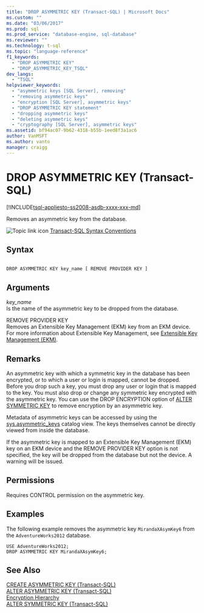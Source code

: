 ```yaml
---
title: "DROP ASYMMETRIC KEY (Transact-SQL) | Microsoft Docs"
ms.custom: ""
ms.date: "03/06/2017"
ms.prod: sql
ms.prod_service: "database-engine, sql-database"
ms.reviewer: ""
ms.technology: t-sql
ms.topic: "language-reference"
f1_keywords: 
  - "DROP ASYMMETRIC KEY"
  - "DROP_ASYMMETRIC_KEY_TSQL"
dev_langs: 
  - "TSQL"
helpviewer_keywords: 
  - "asymmetric keys [SQL Server], removing"
  - "removing asymmetric keys"
  - "encryption [SQL Server], asymmetric keys"
  - "DROP ASYMMETRIC KEY statement"
  - "dropping asymmetric keys"
  - "deleting asymmetric keys"
  - "cryptography [SQL Server], asymmetric keys"
ms.assetid: bf94ac07-9b62-4318-b55b-1eed8f3a1ac6
author: VanMSFT
ms.author: vanto
manager: craigg
---
```

# DROP ASYMMETRIC KEY (Transact-SQL)
[!INCLUDE[tsql-appliesto-ss2008-asdb-xxxx-xxx-md](../../includes/tsql-appliesto-ss2008-asdb-xxxx-xxx-md.md)]

  Removes an asymmetric key from the database.  
  
 ![Topic link icon](../../database-engine/configure-windows/media/topic-link.gif "Topic link icon") [Transact-SQL Syntax Conventions](../../t-sql/language-elements/transact-sql-syntax-conventions-transact-sql.md)  
  
## Syntax  
  
```  
  
DROP ASYMMETRIC KEY key_name [ REMOVE PROVIDER KEY ]  
```  
  
## Arguments  
 *key_name*  
 Is the name of the asymmetric key to be dropped from the database.  
  
 REMOVE PROVIDER KEY  
 Removes an Extensible Key Management (EKM) key from an EKM device. For more information about Extensible Key Management, see [Extensible Key Management &#40;EKM&#41;](../../relational-databases/security/encryption/extensible-key-management-ekm.md).  
  
## Remarks  
 An asymmetric key with which a symmetric key in the database has been encrypted, or to which a user or login is mapped, cannot be dropped. Before you drop such a key, you must drop any user or login that is mapped to the key. You must also drop or change any symmetric key encrypted with the asymmetric key. You can use the DROP ENCRYPTION option of [ALTER SYMMETRIC KEY](../../t-sql/statements/alter-symmetric-key-transact-sql.md) to remove encryption by an asymmetric key.  
  
 Metadata of asymmetric keys can be accessed by using the [sys.asymmetric_keys](../../relational-databases/system-catalog-views/sys-asymmetric-keys-transact-sql.md) catalog view. The keys themselves cannot be directly viewed from inside the database.  
  
 If the asymmetric key is mapped to an Extensible Key Management (EKM) key on an EKM device and the REMOVE PROVIDER KEY option is not specified, the key will be dropped from the database but not the device. A warning will be issued.  
  
## Permissions  
 Requires CONTROL permission on the asymmetric key.  
  
## Examples  
 The following example removes the asymmetric key `MirandaXAsymKey6` from the `AdventureWorks2012` database.  
  
```  
USE AdventureWorks2012;  
DROP ASYMMETRIC KEY MirandaXAsymKey6;  
```  
  
## See Also  
 [CREATE ASYMMETRIC KEY &#40;Transact-SQL&#41;](../../t-sql/statements/create-asymmetric-key-transact-sql.md)   
 [ALTER ASYMMETRIC KEY &#40;Transact-SQL&#41;](../../t-sql/statements/alter-asymmetric-key-transact-sql.md)   
 [Encryption Hierarchy](../../relational-databases/security/encryption/encryption-hierarchy.md)   
 [ALTER SYMMETRIC KEY &#40;Transact-SQL&#41;](../../t-sql/statements/alter-symmetric-key-transact-sql.md)  
  
  
